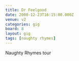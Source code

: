 ```yaml
---
title: Dr Feelgood
date: 2000-12-23T16:15:00.000Z
venue: v2
categories: gig
board: 8
layout: gig
tags: [naughty rhymes]
---
```

Naughty Rhymes tour